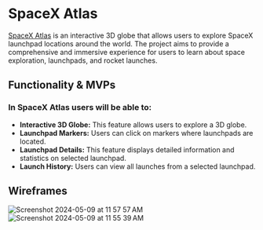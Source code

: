 # SpaceX Atlas

[SpaceX Atlas]((https://edison4354.github.io/SpaceX-Atlas/)) is an interactive 3D globe that allows users to explore SpaceX launchpad locations around the world. The project aims to provide a comprehensive and immersive experience for users to learn about space exploration, launchpads, and rocket launches.

## Functionality & MVPs

### In **SpaceX Atlas** users will be able to:

* **Interactive 3D Globe:** This feature allows users to explore a 3D globe.
* **Launchpad Markers:** Users can click on markers where launchpads are located.
* **Launchpad Details:** This feature displays detailed information and statistics on selected launchpad.
* **Launch History:** Users can view all launches from a selected launchpad.

## Wireframes
![Screenshot 2024-05-09 at 11 57 57 AM](https://github.com/edison4354/launchpad-tracker/assets/47466335/dcdd1017-7490-4595-9dbf-d0452c74959b)
![Screenshot 2024-05-09 at 11 55 39 AM](https://github.com/edison4354/launchpad-tracker/assets/47466335/2f25f0a9-b2fa-4edf-b180-4f8376bca388)
